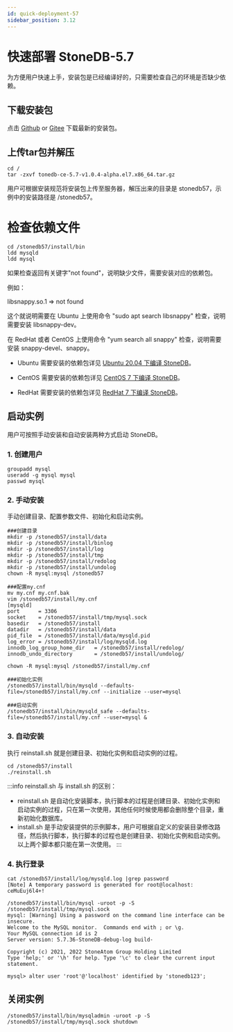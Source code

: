 ```yaml
---
id: quick-deployment-57
sidebar_position: 3.12
---
```


# 快速部署 StoneDB-5.7
为方便用户快速上手，安装包是已经编译好的，只需要检查自己的环境是否缺少依赖。
## 下载安装包
点击 [Github](https://github.com/stoneatom/stonedb/releases/download/5.7-v1.0.4-alpha/stonedb-ce-5.7-v1.0.4-alpha.el7.x86_64.tar.gz) or [Gitee](https://gitee.com/StoneDB/stonedb/releases/tag/5.7-v1.0.4-alpha) 下载最新的安装包。
## 上传tar包并解压
```shell
cd /
tar -zxvf tonedb-ce-5.7-v1.0.4-alpha.el7.x86_64.tar.gz
```
用户可根据安装规范将安装包上传至服务器，解压出来的目录是 stonedb57，示例中的安装路径是 /stonedb57。
# 检查依赖文件
```shell
cd /stonedb57/install/bin
ldd mysqld
ldd mysql
```
如果检查返回有关键字"not found"，说明缺少文件，需要安装对应的依赖包。

例如：

libsnappy.so.1 => not found

这个就说明需要在 Ubuntu 上使用命令 "sudo apt search libsnappy" 检查，说明需要安装 libsnappy-dev。

在 RedHat 或者 CentOS 上使用命令 "yum search all snappy" 检查，说明需要安装 snappy-devel、snappy。

- Ubuntu 需要安装的依赖包详见 [Ubuntu 20.04 下编译 StoneDB](../../04-developer-guide/00-compiling-methods/compile-using-ubuntu2004/compile-using-ubuntu2004-for-57.md)。

- CentOS 需要安装的依赖包详见 [CentOS 7 下编译 StoneDB](../../04-developer-guide/00-compiling-methods/compile-using-centos7/compile-using-centos7-for-57.md)。

- RedHat 需要安装的依赖包详见 [RedHat 7 下编译 StoneDB](../../04-developer-guide/00-compiling-methods/compile-using-redhat7/compile-using-redhat7-for-57.md)。
## 启动实例
用户可按照手动安装和自动安装两种方式启动 StoneDB。
### 1. 创建用户
```shell
groupadd mysql
useradd -g mysql mysql
passwd mysql
```
### 2. 手动安装
手动创建目录、配置参数文件、初始化和启动实例。
```shell
###创建目录
mkdir -p /stonedb57/install/data
mkdir -p /stonedb57/install/binlog
mkdir -p /stonedb57/install/log
mkdir -p /stonedb57/install/tmp
mkdir -p /stonedb57/install/redolog
mkdir -p /stonedb57/install/undolog
chown -R mysql:mysql /stonedb57

###配置my.cnf
mv my.cnf my.cnf.bak
vim /stonedb57/install/my.cnf
[mysqld]
port      = 3306
socket    = /stonedb57/install/tmp/mysql.sock
basedir   = /stonedb57/install
datadir   = /stonedb57/install/data
pid_file  = /stonedb57/install/data/mysqld.pid
log_error = /stonedb57/install/log/mysqld.log
innodb_log_group_home_dir   = /stonedb57/install/redolog/
innodb_undo_directory       = /stonedb57/install/undolog/

chown -R mysql:mysql /stonedb57/install/my.cnf

###初始化实例
/stonedb57/install/bin/mysqld --defaults-file=/stonedb57/install/my.cnf --initialize --user=mysql

###启动实例
/stonedb57/install/bin/mysqld_safe --defaults-file=/stonedb57/install/my.cnf --user=mysql &
```
### 3. 自动安装
执行 reinstall.sh 就是创建目录、初始化实例和启动实例的过程。
```shell
cd /stonedb57/install
./reinstall.sh
```
:::info
reinstall.sh 与 install.sh 的区别：

- reinstall.sh 是自动化安装脚本，执行脚本的过程是创建目录、初始化实例和启动实例的过程，只在第一次使用，其他任何时候使用都会删除整个目录，重新初始化数据库。
- install.sh 是手动安装提供的示例脚本，用户可根据自定义的安装目录修改路径，然后执行脚本，执行脚本的过程也是创建目录、初始化实例和启动实例。以上两个脚本都只能在第一次使用。
:::

### 4. 执行登录
```shell
cat /stonedb57/install/log/mysqld.log |grep password
[Note] A temporary password is generated for root@localhost: ceMuEuj6l4+!

/stonedb57/install/bin/mysql -uroot -p -S /stonedb57/install/tmp/mysql.sock
mysql: [Warning] Using a password on the command line interface can be insecure.
Welcome to the MySQL monitor.  Commands end with ; or \g.
Your MySQL connection id is 2
Server version: 5.7.36-StoneDB-debug-log build-

Copyright (c) 2021, 2022 StoneAtom Group Holding Limited
Type 'help;' or '\h' for help. Type '\c' to clear the current input statement.

mysql> alter user 'root'@'localhost' identified by 'stonedb123';
```
## 关闭实例
```shell
/stonedb57/install/bin/mysqladmin -uroot -p -S /stonedb57/install/tmp/mysql.sock shutdown
```

